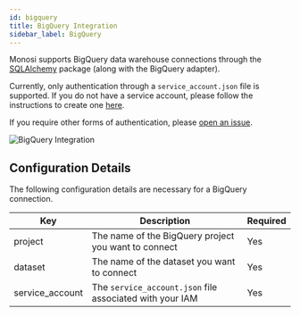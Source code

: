 ```yaml
---
id: bigquery
title: BigQuery Integration
sidebar_label: BigQuery
---
```


Monosi supports BigQuery data warehouse connections through the [SQLAlchemy](https://github.com/sqlalchemy/sqlalchemy) package (along with the BigQuery adapter).

Currently, only authentication through a `service_account.json` file is supported. If you do not have a service account, please follow the instructions to create one [here](https://cloud.google.com/docs/authentication/getting-started).

If you require other forms of authentication, please [open an issue](https://github.com/monosidev/monosi/issues/new?assignees=&labels=&template=feature_request.md).

<img src="/img/datasource/bigquery_connection.png" alt="BigQuery Integration" />

## Configuration Details

The following configuration details are necessary for a BigQuery connection.

| Key             | Description                                              | Required |
| --------------- | -------------------------------------------------------- | -------- |
| project         | The name of the BigQuery project you want to connect     | Yes      |
| dataset         | The name of the dataset you want to connect              | Yes      |
| service_account | The `service_account.json` file associated with your IAM | Yes      |

